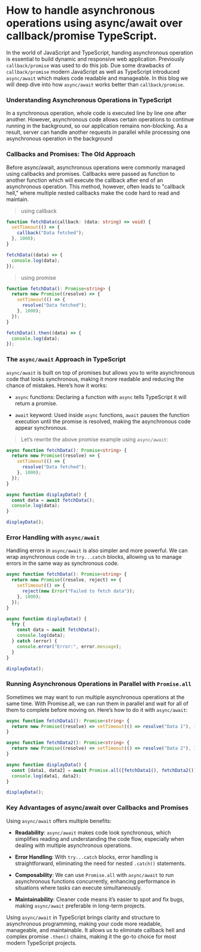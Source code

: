 # How to handle asynchronous operations using async/await over callback/promise TypeScript.

In the world of JavaScript and TypeScript, handing asynchronous operation is essential to build dynamic and responsive web application. Previously `callback/promise` was used to do this job. Due some drawbacks of `callback/promise` modern JavaScript as well as TypeScript introduced `async/await` which makes code readable and manageable. In this blog we will deep dive into how `async/await` works better than `callback/promise`.

### Understanding Asynchronous Operations in TypeScript

In a synchronous operation, whole code is executed line by line one after another. However, asynchronous code allows certain operations to continue running in the background, so our application remains non-blocking. As a result, server can handle another requests in parallel while processing one asynchronous operation in the background

### Callbacks and Promises: The Old Approach

Before async/await, asynchronous operations were commonly managed using callbacks and promises.
Callbacks were passed as function to another function which will execute the callback after end of an asynchronous operation. This method, however, often leads to "callback hell," where multiple nested callbacks make the code hard to read and maintain.

> using callback

```ts
function fetchData(callback: (data: string) => void) {
  setTimeout(() => {
    callback("Data fetched");
  }, 1000);
}

fetchData((data) => {
  console.log(data);
});
```

> using promise

```ts
function fetchData(): Promise<string> {
  return new Promise((resolve) => {
    setTimeout(() => {
      resolve("Data fetched");
    }, 1000);
  });
}

fetchData().then((data) => {
  console.log(data);
});
```

### The `async/await` Approach in TypeScript

`async/await` is built on top of promises but allows you to write asynchronous code that looks synchronous, making it more readable and reducing the chance of mistakes. Here’s how it works:

- `async` functions: Declaring a function with `async` tells TypeScript it will return a promise.

- `await` keyword: Used inside `async` functions, `await` pauses the function execution until the promise is resolved, making the asynchronous code appear synchronous.

> Let’s rewrite the above promise example using `async/await`:

```ts
async function fetchData(): Promise<string> {
  return new Promise((resolve) => {
    setTimeout(() => {
      resolve("Data fetched");
    }, 1000);
  });
}

async function displayData() {
  const data = await fetchData();
  console.log(data);
}

displayData();
```

### Error Handling with `async/await`

Handling errors in `async/await` is also simpler and more powerful. We can wrap asynchronous code in `try...catch` blocks, allowing us to manage errors in the same way as synchronous code.

```ts
async function fetchData(): Promise<string> {
  return new Promise((resolve, reject) => {
    setTimeout(() => {
      reject(new Error("Failed to fetch data"));
    }, 1000);
  });
}

async function displayData() {
  try {
    const data = await fetchData();
    console.log(data);
  } catch (error) {
    console.error("Error:", error.message);
  }
}

displayData();
```

### Running Asynchronous Operations in Parallel with `Promise.all`

Sometimes we may want to run multiple asynchronous operations at the same time. With Promise.all, we can run them in parallel and wait for all of them to complete before moving on. Here’s how to do it with `async/await`:

```ts
async function fetchData1(): Promise<string> {
  return new Promise((resolve) => setTimeout(() => resolve("Data 1"), 1000));
}

async function fetchData2(): Promise<string> {
  return new Promise((resolve) => setTimeout(() => resolve("Data 2"), 1500));
}

async function displayData() {
  const [data1, data2] = await Promise.all([fetchData1(), fetchData2()]);
  console.log(data1, data2);
}

displayData();
```
### Key Advantages of async/await over Callbacks and Promises

Using `async/await` offers multiple benefits:

- **Readability**: `async/await` makes code look synchronous, which simplifies reading and understanding the code flow, especially when dealing with multiple asynchronous operations.

- **Error Handling**: With `try...catch` blocks, error handling is straightforward, eliminating the need for nested `.catch()` statements.

- **Composability**: We can use `Promise.all` with `async/await` to run asynchronous functions concurrently, enhancing performance in situations where tasks can execute simultaneously.

- **Maintainability**: Cleaner code means it’s easier to spot and fix bugs, making `async/await` preferable in long-term projects.


Using `async/await` in TypeScript brings clarity and structure to asynchronous programming, making your code more readable, manageable, and maintainable. It allows us to eliminate callback hell and complex promise `.then()` chains, making it the go-to choice for most modern TypeScript projects.

